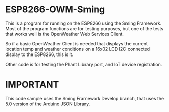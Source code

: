 # ESP8266-OWM-Sming

This is a program for running on the ESP8266 using the Sming Framework.
Most of the program functions are for testing purposes, but one of the tests that works
well is the OpenWeather Web Services Client.

So if a basic OpenWeather Client is needed that displays the current location temp
and weather conditions on a 16x02 LCD I2C connected display to the ESP8266, this is it.

Other code is for testing the Phant Library port, and IoT device registration.

# IMPORTANT
This code sample uses the Sming Framework Develop branch, that uses the 5.0 version
of the Arduino JSON Library. 
